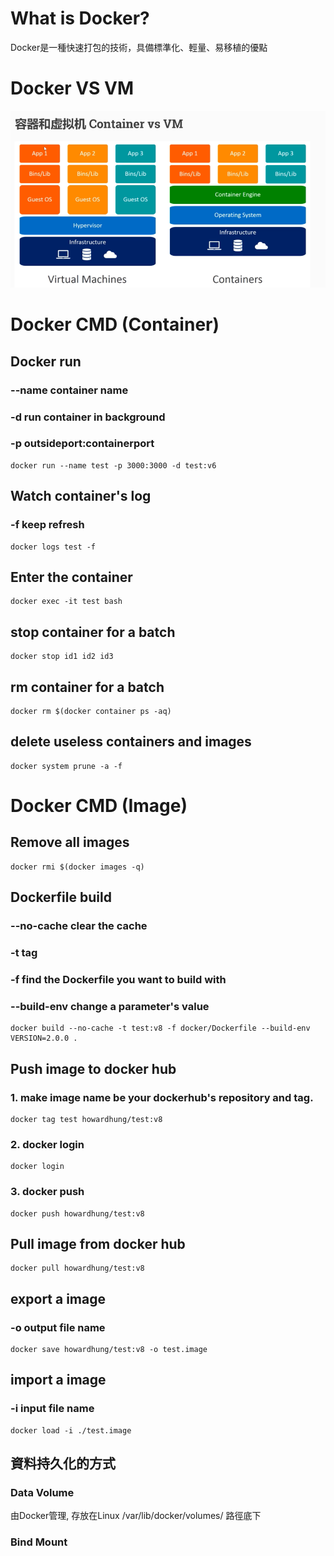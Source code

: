 # What is Docker?
Docker是一種快速打包的技術，具備標準化、輕量、易移植的優點

# Docker VS VM
![title](./pictures/Container%20vs%20VM.png)


# Docker CMD (Container)

## Docker run

### --name container name

### -d run container in background

### -p outsideport:containerport

```
docker run --name test -p 3000:3000 -d test:v6
```

## Watch container's log

### -f keep refresh

```
docker logs test -f
```

## Enter the container

```
docker exec -it test bash
```

## stop container for a batch
```
docker stop id1 id2 id3
```

## rm container for a batch
```
docker rm $(docker container ps -aq)
```

## delete useless containers and images
```
docker system prune -a -f
```

# Docker CMD (Image)

## Remove all images

```
docker rmi $(docker images -q)
```

## Dockerfile build

### --no-cache clear the cache

### -t tag

### -f find the Dockerfile you want to build with

### --build-env change a parameter's value

```
docker build --no-cache -t test:v8 -f docker/Dockerfile --build-env VERSION=2.0.0 .
```

## Push image to docker hub

### 1. make image name be your dockerhub's repository and tag.

```
docker tag test howardhung/test:v8
```

### 2. docker login

```
docker login
```

### 3. docker push

```
docker push howardhung/test:v8
```
## Pull image from docker hub
```
docker pull howardhung/test:v8
```

## export a image
### -o output file name
```
docker save howardhung/test:v8 -o test.image
```

## import a image
### -i input file name
```
docker load -i ./test.image
```

## 資料持久化的方式
### Data Volume
由Docker管理, 存放在Linux /var/lib/docker/volumes/ 路徑底下
### Bind Mount

